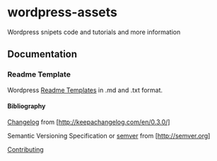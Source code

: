 # wordpress-assets
Wordpress snipets code and tutorials and more information

## Documentation
### Readme Template
Wordpress [Readme Templates](Readme/Readme.md) in .md and .txt format.

#### Bibliography

[Changelog](docs/changelog/CHANGELOG.md) from [http://keepachangelog.com/en/0.3.0/]

Semantic Versioning Specification or [semver](docs/semver/semver.md) from [http://semver.org]

[Contributing](docs/contribuiting/CONTRIBUITING.md)



